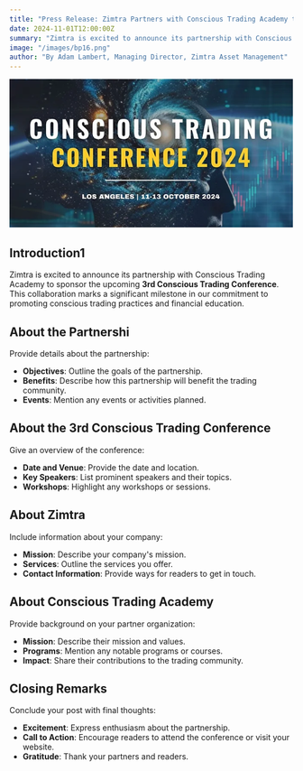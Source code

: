```yaml
---
title: "Press Release: Zimtra Partners with Conscious Trading Academy to Sponsor the 3rd Conscious Trading Conference"
date: 2024-11-01T12:00:00Z
summary: "Zimtra is excited to announce its partnership with Conscious Trading Academy to sponsor the upcoming **3rd Conscious Trading Conference**. This collaboration marks a significant milestone in our commitment to promoting conscious trading practices and financial education."
image: "/images/bp16.png"
author: "By Adam Lambert, Managing Director, Zimtra Asset Management"
---
```


![Zimtra and Conscious Trading Academy Partnership](/images/bp16.png)

## Introduction1

Zimtra is excited to announce its partnership with Conscious Trading Academy to sponsor the upcoming **3rd Conscious Trading Conference**. This collaboration marks a significant milestone in our commitment to promoting conscious trading practices and financial education.

## About the Partnershi

Provide details about the partnership:

- **Objectives**: Outline the goals of the partnership.
- **Benefits**: Describe how this partnership will benefit the trading community.
- **Events**: Mention any events or activities planned.

## About the 3rd Conscious Trading Conference

Give an overview of the conference:

- **Date and Venue**: Provide the date and location.
- **Key Speakers**: List prominent speakers and their topics.
- **Workshops**: Highlight any workshops or sessions.

## About Zimtra

Include information about your company:

- **Mission**: Describe your company's mission.
- **Services**: Outline the services you offer.
- **Contact Information**: Provide ways for readers to get in touch.

## About Conscious Trading Academy

Provide background on your partner organization:

- **Mission**: Describe their mission and values.
- **Programs**: Mention any notable programs or courses.
- **Impact**: Share their contributions to the trading community.

## Closing Remarks

Conclude your post with final thoughts:

- **Excitement**: Express enthusiasm about the partnership.
- **Call to Action**: Encourage readers to attend the conference or visit your website.
- **Gratitude**: Thank your partners and readers.

